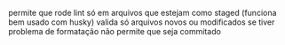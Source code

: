 permite que rode lint só em arquivos que estejam como staged (funciona bem usado com husky)
valida só arquivos novos ou modificados
se tiver problema de formatação não permite que seja commitado
